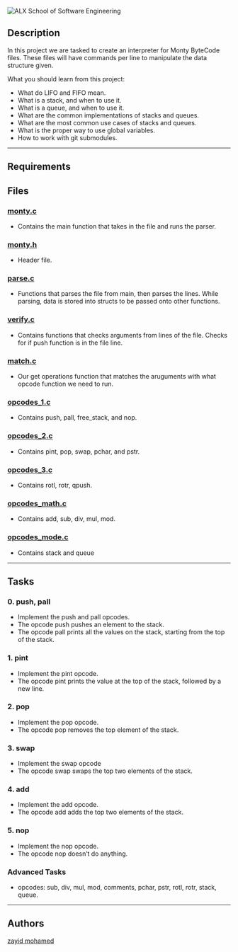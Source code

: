 
![ ALX School of Software Engineering](https://lh3.googleusercontent.com/oVJxT1yn7vwaEM8t9A5MGL6emG0j-_uqHa5H8ikWLvl6Ka-nVmUJZblqWDqPiY-S6itPLnZNgcc8rviK8AVT65l_a3zHiyctwy8=s0)

## Description
In this project we are tasked to create an interpreter for Monty ByteCode files. These files will have commands per line to manipulate the data structure given.

What you should learn from this project:

* What do LIFO and FIFO mean.
* What is a stack, and when to use it.
* What is a queue, and when to use it.
* What are the common implementations of stacks and queues.
* What are the most common use cases of stacks and queues.
* What is the proper way to use global variables.
* How to work with git submodules.

---
## Requirements

## Files

### [monty.c](./monty.c)
* Contains the main function that takes in the file and runs the parser.

### [monty.h](./monty.h)
* Header file.

### [parse.c](./parse.c)
* Functions that parses the file from main, then parses the lines. While parsing, data is stored into structs to be passed onto other functions.

### [verify.c](./verify.c)
* Contains functions that checks arguments from lines of the file. Checks for if push function is in the file line.

### [match.c](./match.c)
* Our get operations function that matches the aruguments with what opcode function we need to run.

### [opcodes_1.c](./opcodes_1.c)
* Contains push, pall, free_stack, and nop.

### [opcodes_2.c](./opcodes_2.c)
* Contains pint, pop, swap, pchar, and pstr.

### [opcodes_3.c](./opcodes_3.c)
* Contains rotl, rotr, qpush.

### [opcodes_math.c](./opcodes_math.c)
* Contains add, sub, div, mul, mod.

### [opcodes_mode.c](./opcodes_mode.c)
* Contains stack and queue
---

## Tasks

### 0. push, pall
* Implement the push and pall opcodes.
* The opcode push pushes an element to the stack.
* The opcode pall prints all the values on the stack, starting from the top of the stack.

### 1. pint
* Implement the pint opcode.
* The opcode pint prints the value at the top of the stack, followed by a new line.

### 2. pop
* Implement the pop opcode.
* The opcode pop removes the top element of the stack.

### 3. swap
* Implement the swap opcode
* The opcode swap swaps the top two elements of the stack.

### 4. add
* Implement the add opcode.
* The opcode add adds the top two elements of the stack.

### 5. nop
* Implement the nop opcode.
* The opcode nop doesn’t do anything.

### Advanced Tasks
* opcodes: sub, div, mul, mod, comments, pchar, pstr, rotl, rotr, stack, queue.
---

## Authors

[zayid mohamed](https://github.com/zayidmohamedy)

 


